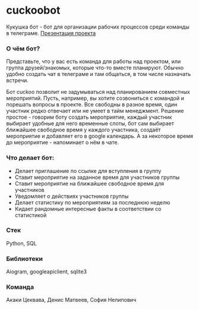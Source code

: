 # cuckoobot
Кукушка бот - бот для организации рабочих процессов среди команды в телеграме.
[Презентация проекта](https://docs.google.com/presentation/d/1dqwYtCIfPlGwPqfAfQygzhvxHOYQQPWxZwpW2zY7cdU/edit#slide=id.gc6f9e470d_0_0)

### О чём бот?
Представьте, что у вас есть команда для работы над проектом, или группа друзей/знакомых, 
которые что-то вместе планируют. Обычно удобно создать чат в телеграме и там общаться, в том числе 
назначать встречи.

Бот cuckoo позволит не задумываться над планированием совместных мероприятий. Пусть, например, вы хотите 
созвониться с командой и порешать вопросы в проекте. Все свободны в разное время, один участник редко отвечает
или не умеет в тайм менеджмент. Решение простое - говорим боту создать мероприятие, каждый участник выбирает удобные 
для него временные слоты, бот сам выбирает ближайшее свободное время у каждого участника, создаёт мероприятие и 
добавляет его в google календарь. А за некоторое время до мероприятие - напоминает о нём в чате.

### Что делает бот:
- Делает приглашение по ссылке для вступления в группу
- Ставит мероприятие на заданное время для участников группы
- Ставит мероприятие на ближайшее свободное время для участников
- Уведомляет о действиях участников группы
- Делает статистику по мероприятиям за последнюю неделю
- Кидает рандомные интересные факты в соответствии со статистикой

### Стек
Python, SQL

### Библиотеки
Aiogram, googleapiclient, sqlite3

### Команда
Акаки Цеквава, Денис Матвеев, София Нелипович
